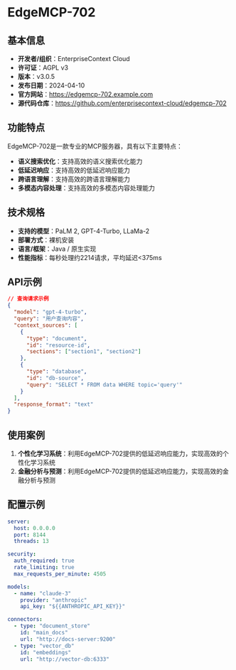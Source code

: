 # EdgeMCP-702

## 基本信息

- **开发者/组织**：EnterpriseContext Cloud
- **许可证**：AGPL v3
- **版本**：v3.0.5
- **发布日期**：2024-04-10
- **官方网站**：https://edgemcp-702.example.com
- **源代码仓库**：https://github.com/enterprisecontext-cloud/edgemcp-702

## 功能特点

EdgeMCP-702是一款专业的MCP服务器，具有以下主要特点：

- **语义搜索优化**：支持高效的语义搜索优化能力
- **低延迟响应**：支持高效的低延迟响应能力
- **跨语言理解**：支持高效的跨语言理解能力
- **多模态内容处理**：支持高效的多模态内容处理能力


## 技术规格

- **支持的模型**：PaLM 2, GPT-4-Turbo, LLaMa-2
- **部署方式**：裸机安装
- **语言/框架**：Java / 原生实现
- **性能指标**：每秒处理约2214请求，平均延迟<375ms

## API示例

```json
// 查询请求示例
{
  "model": "gpt-4-turbo",
  "query": "用户查询内容",
  "context_sources": [
    {
      "type": "document",
      "id": "resource-id",
      "sections": ["section1", "section2"]
    },
    {
      "type": "database",
      "id": "db-source",
      "query": "SELECT * FROM data WHERE topic='query'"
    }
  ],
  "response_format": "text"
}
```

## 使用案例

1. **个性化学习系统**：利用EdgeMCP-702提供的低延迟响应能力，实现高效的个性化学习系统
2. **金融分析与预测**：利用EdgeMCP-702提供的低延迟响应能力，实现高效的金融分析与预测


## 配置示例

```yaml
server:
  host: 0.0.0.0
  port: 8144
  threads: 13

security:
  auth_required: true
  rate_limiting: true
  max_requests_per_minute: 4505

models:
  - name: "claude-3"
    provider: "anthropic"
    api_key: "${{ANTHROPIC_API_KEY}}"

connectors:
  - type: "document_store"
    id: "main_docs"
    url: "http://docs-server:9200"
  - type: "vector_db"
    id: "embeddings"
    url: "http://vector-db:6333"
```